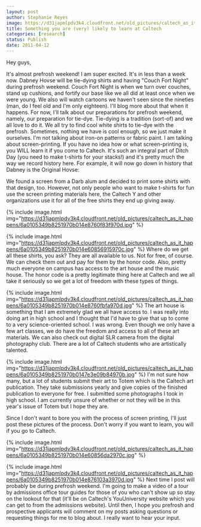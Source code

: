 ```yaml
---
layout: post
author: Stephanie Reyes
image: https://d31japmlpdv3k4.cloudfront.net/old_pictures/caltech_as_it_happens/6a0105349b8251970b014e8760f39b970d.jpg
title: Something you are (very) likely to learn at Caltech 
categories: [research]
status: Publish
date: 2011-04-12
---
```



Hey guys,

It's almost prefrosh weekend! I am super excited. It's in less than a week now. Dabney Hovse will be tie-dying shirts and having "Couch Fort Night" during prefrosh weekend. Couch Fort Night is when we turn over couches, stand up cushions, and fortify our base like we all did at least once when we were young. We also will watch cartoons we haven't seen since the nineties (man, do I feel old and I'm only eighteen). I'll blog more about that when it happens. For now, I'll talk about our preparations for prefrosh weekend, namely, our preparation for tie-dye. Tie-dying is a tradition (sort-of) and we all love to do it. We all try to find cool white shirts to tie-dye with the prefrosh. Sometimes, nothing we have is cool enough, so we just make it ourselves. I'm not talking about iron-on patterns or fabric paint. I am talking about screen-printing. If you have no idea how or what screen-printing is, you WILL learn it if you come to Caltech. It's such an integral part of Ditch Day (you need to make t-shirts for your stacks!) and it's pretty much the way we record history here. For example, it will now go down in history that Dabney is the Original Hovse:

We found a screen from a Darb alum and decided to print some shirts with that design, too. However, not only people who want to make t-shirts for fun use the screen printing materials here, the Caltech Y and other organizations use it for all of the free shirts they end up giving away.


{% include image.html img="https://d31japmlpdv3k4.cloudfront.net/old_pictures/caltech_as_it_happens/6a0105349b8251970b014e8760f83f970d.jpg" %}


{% include image.html img="https://d31japmlpdv3k4.cloudfront.net/old_pictures/caltech_as_it_happens/6a0105349b8251970b014e60856915970c.jpg" %}
Where do we get all these shirts, you ask? They are all available to us. Not for free, of course. We can check them out and pay for them by the honor code. Also, pretty much everyone on campus has access to the art house and the music house. The honor code is a pretty legitimate thing here at Caltech and we all take it seriously so we get a lot of freedom with these types of things.


{% include image.html img="https://d31japmlpdv3k4.cloudfront.net/old_pictures/caltech_as_it_happens/6a0105349b8251970b014e8760fbfa970d.jpg" %}
The art house is something that I am extremely glad we all have access to. I was really into doing art in high school and I thought that I'd have to give that up to come to a very science-oriented school. I was wrong. Even though we only have a few art classes, we do have the freedom and access to all of these art materials. We can also check out digital SLR camera from the digital photography club. There are a lot of Caltech students who are artistically talented.


{% include image.html img="https://d31japmlpdv3k4.cloudfront.net/old_pictures/caltech_as_it_happens/6a0105349b8251970b0147e3e09b84970b.jpg" %}
I'm not sure how many, but a lot of students submit their art to Totem which is the Caltech art publication. They take submissions yearly and give copies of the finished publication to everyone for free. I submitted some photographs I took in high school. I am currently unsure of whether or not they will be in this year's issue of Totem but I hope they are.

Since I don't want to bore you with the process of screen printing, I'll just post these pictures of the process. Don't worry if you want to learn, you will if you go to Caltech.


{% include image.html img="https://d31japmlpdv3k4.cloudfront.net/old_pictures/caltech_as_it_happens/6a0105349b8251970b014e60856da2970c.jpg" %}


{% include image.html img="https://d31japmlpdv3k4.cloudfront.net/old_pictures/caltech_as_it_happens/6a0105349b8251970b014e876103a3970d.jpg" %}
Next time I post will probably be during prefrosh weekend. I'm going to make a video of a tour by admissions office tour guides for those of you who can't show up so stay on the lookout for that (it'll be on Caltech's YouUniversity website which you can get to from the admissions website). Until then, I hope you prefrosh and prospective applicants will comment on my posts asking questions or requesting things for me to blog about. I really want to hear your input.

